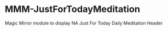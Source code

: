 # MMM-JustForTodayMeditation
Magic Mirror module to display NA Just For Today Daily Meditation Header
